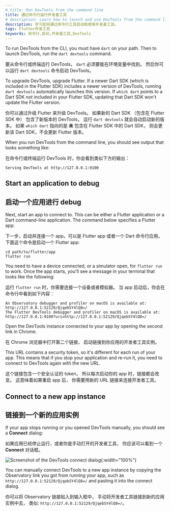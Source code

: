 ```yaml
---
# title: Run DevTools from the command line
title: 通过命令行运行开发者工具
# description: Learn how to launch and use DevTools from the command line.
description: 学习如何通过命令行工具启动和使用开发者工具。
tags: Flutter开发工具
keywords: 命令行,启动,开发者工具,DevTools
---
```


To run DevTools from the CLI,
you must have `dart` on your path.
Then to launch DevTools, run the `dart devtools` command.

要从命令行或终端运行 DevTools，
`dart` 必须要能在环境变量中找到。
然后你可以运行 `dart devtools` 命令启动 DevTools。

To upgrade DevTools, upgrade Flutter.
If a newer Dart SDK
(which is included in the Flutter SDK)
includes a newer version of DevTools,
running `dart devtools` automatically launches this version.
If `which dart` points to a Dart SDK _not_
included in your Flutter SDK, updating that
Dart SDK won't update the Flutter version.

你可以通过升级 Flutter 来升级 DevTools。
如果新的 Dart SDK
（包含在 Flutter SDK 中）
包含了新版本的 DevTools，
运行 `dart devtools` 就会自动启动新的版本。
如果 `which dart` 指向的是 **未** 包含在 Flutter SDK 中的 Dart SDK，
则会更新该 Dart SDK，不会更新 Flutter 版本。

When you run DevTools from the command line,
you should see output that looks something like:

在命令行或终端运行 DevTools 时，你会看到类似下方的输出：

```plaintext
Serving DevTools at http://127.0.0.1:9100
```

## Start an application to debug

## 启动一个应用进行 debug

Next, start an app to connect to.
This can be either a Flutter application
or a Dart command-line application.
The command below specifies a Flutter app:

下一步，启动并连接一个 app。可以是 Flutter app 或者一个 Dart 命令行应用。
下面这个命令是启动一个 Flutter app:

```console
cd path/to/flutter/app
flutter run
```

You need to have a device connected, or a simulator open,
for `flutter run` to work. Once the app starts, you'll see a
message in your terminal that looks like the following:

运行 `flutter run` 时，你需要连接一个设备或者模拟器。
当 app 启动后，你会在命令行中看到如下内容：

```console
An Observatory debugger and profiler on macOS is available at:
http://127.0.0.1:52129/QjqebSY4lQ8=/
The Flutter DevTools debugger and profiler on macOS is available at:
http://127.0.0.1:9100?uri=http://127.0.0.1:52129/QjqebSY4lQ8=/
```

Open the DevTools instance connected to your app
by opening the second link in Chrome.

在 Chrome 浏览器中打开第二个链接，
启动链接到你应用的开发者工具实例。

This URL contains a security token, 
so it's different for each run of your app. 
This means that if you stop your application and re-run it, 
you need to connect to DevTools again with the new URL.

这个链接包含一个安全认证的 token，
所以每次启动你的 app 时，链接都会改变。
这意味着如果重启 app 后，
你需要用新的 URL 链接来连接开发者工具。

## Connect to a new app instance

## 链接到一个新的应用实例

If your app stops running
or you opened DevTools manually,
you should see a **Connect** dialog:

如果应用已经停止运行，或者你是手动打开的开发者工具，
你应该可以看到一个 **Connect** 对话框。

![Screenshot of the DevTools connect dialog](/assets/images/docs/tools/devtools/connect_dialog.png){:width="100%"}

You can manually connect DevTools to a new app instance
by copying the Observatory link you got from running your app,
such as `http://127.0.0.1:52129/QjqebSY4lQ8=/`
and pasting it into the connect dialog.

你可以将 Observatory 链接贴入到输入框中，
手动将开发者工具链接到新的应用实例中去，
类似: `http://127.0.0.1:52129/QjqebSY4lQ8=/`。
